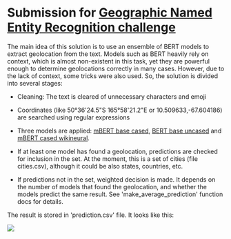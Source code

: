 # Submission for [Geographic Named Entity Recognition challenge](https://github.com/1712n/challenge/issues/65)

The main idea of this solution is to use an ensemble of BERT models to extract geolocation from the text. Models such as BERT heavily rely on context, which is almost non-existent in this task, yet they are powerful enough to determine geolocations correctly in many cases. However, due to the lack of context, some tricks were also used. So, the solution is divided into several stages:

 - Cleaning: The text is cleared of unnecessary characters and emoji
 
 - Coordinates (like 50°36'24.5"S 165°58'21.2"E or 10.509633,-67.604186) are searched using regular expressions
 
 - Three models are applied: [mBERT base cased](https://huggingface.co/Davlan/bert-base-multilingual-cased-ner-hrl), [BERT base uncased](https://huggingface.co/dslim/bert-base-NER) and [mBERT cased wikineural](https://huggingface.co/Babelscape/wikineural-multilingual-ner).
 
 - If at least one model has found a geolocation, predictions are checked for inclusion in the set. At the moment, this is a set of cities (file cities.csv), although it could be also states, countries, etc.
 
 - If predictions not in the set, weighted decision is made. It depends on the number of models that found the geolocation, and whether the models predict the same result. See 'make_average_prediction' function docs for details.
 
 The result is stored in 'prediction.csv' file. It looks like this:
 
 ![](https://user-images.githubusercontent.com/77696343/190137628-923c1053-e99f-4954-a090-8b4ff6916a45.png)
 
